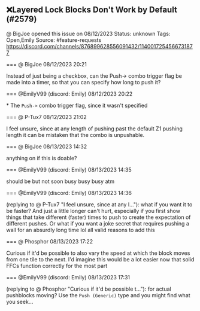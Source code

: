 ## ❌Layered Lock Blocks Don't Work by Default (#2579)
@ BigJoe opened this issue on 08/12/2023
Status: unknown
Tags: Open,Emily
Source: #feature-requests https://discord.com/channels/876899628556091432/1140017254566731877


=== @ BigJoe 08/12/2023 20:21

Instead of just being a checkbox, can the Push-> combo trigger flag be made into a timer, so that you can specify how long to push it?

=== @EmilyV99 (discord: Emily) 08/12/2023 20:22

\* The `Push->` combo trigger flag, since it wasn't specified

=== @ P-Tux7 08/12/2023 21:02

I feel unsure, since at any length of pushing past the default Z1 pushing length it can be mistaken that the combo is unpushable.

=== @ BigJoe 08/13/2023 14:32

anything on if this is doable?

=== @EmilyV99 (discord: Emily) 08/13/2023 14:35

should be but not soon
busy busy busy atm

=== @EmilyV99 (discord: Emily) 08/13/2023 14:36

(replying to @ P-Tux7 "I feel unsure, since at any l…"): what if you want it to be faster? And just a little longer can't hurt, especially if you first show things that take different (faster) times to push to create the expectation of different pushes.
Or what if you want a joke secret that requires pushing a wall for an absurdly long time lol
all valid reasons to add this

=== @ Phosphor 08/13/2023 17:22

Curious if it'd be possible to also vary the speed at which the block moves from one tile to the next. I'd imagine this would be a lot easier now that solid FFCs function correctly for the most part

=== @EmilyV99 (discord: Emily) 08/13/2023 17:31

(replying to @ Phosphor "Curious if it'd be possible t…"): for actual pushblocks moving? Use the `Push (Generic)` type and you might find what you seek...

